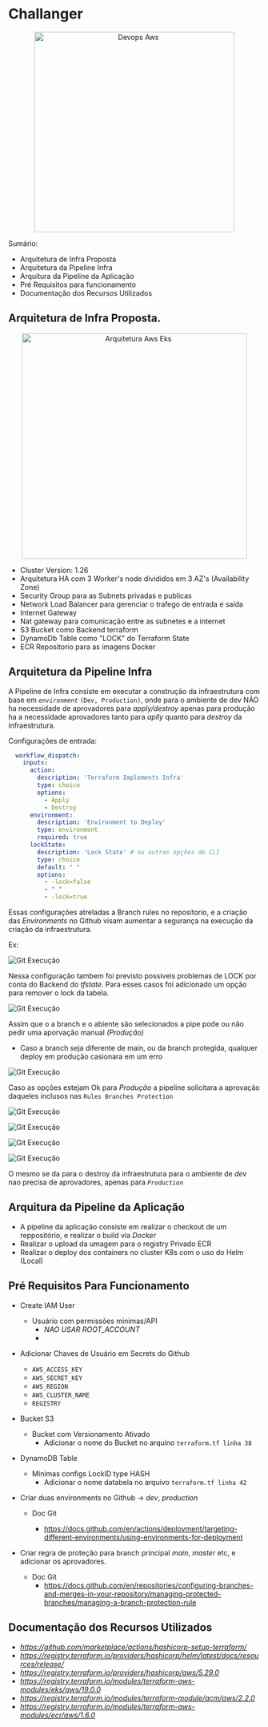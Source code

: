 # Challanger
<p align="center">  
	<img
	  alt="Devops Aws"
	  src="https://www.betasofttechnology.com/wp-content/uploads/2022/03/aws-banner.png"
	  width="400"
	/>
</p>


Sumário:

- Arquitetura de Infra Proposta
- Arquitetura da Pipeline Infra
- Arquitura da Pipeline da Aplicação
- Pré Requisitos para funcionamento
- Documentação dos Recursos Utilizados

## Arquitetura de Infra Proposta.

<p align="center">  
	<img
	  alt="Arquitetura Aws Eks"
	  src="./resources/Arquitetura.png"
	  width="450"
	/>
</p>

- Cluster Version: 1.26
- Arquitetura HA com 3 Worker's node divididos em 3 AZ's (Availability Zone)
- Security Group para as Subnets privadas e publicas
- Network Load Balancer para gerenciar o trafego de entrada e saída
- Internet Gateway
- Nat gateway para comunicação entre as subnetes e a internet
- S3 Bucket como Backend terraform
- DynamoDb Table como "LOCK" do Terraform State
- ECR Repositorio para as imagens Docker

## Arquitetura da Pipeline Infra

A Pipeline de Infra consiste em executar a construção da infraestrutura com base em *`environment`* `(Dev, Production)`, onde para o ambiente de dev NÃO ha necessidade de aprovadores para *apply/destroy* apenas para produção ha a necessidade aprovadores tanto para *aplly* quanto para *destroy* da infraestrutura.

Configurações de entrada:

```yaml
  workflow_dispatch:
    inputs: 
      action:
        description: 'Terraform Implements Infra'
        type: choice
        options:
          - Apply
          - Destroy
      environment:
        description: 'Environment to Deploy'
        type: environment
        required: true
      lockState:
        description: 'Lock State' # ou outras opções de CLI
        type: choice
        default: " "
        options:
          - -lock=false
          - " "
          - -lock=true
```

Essas configurações atreladas a Branch rules no repositorio, e a criação das *Environments* no Github visam aumentar a segurança na execução da criação da infraestrutura.

Ex:

![Git Execução](./resources/git.png)

Nessa configuração tambem foi previsto possiveis problemas de LOCK por conta do Backend do *tfstate*.
Para esses casos foi adicionado um opção para remover o lock da tabela.

![Git Execução](./resources/lock.png)

Assim que o a branch e o abiente são selecionados a pipe pode ou não pedir uma aporvação manual *(Produção)*
- Caso a branch seja diferente de main, ou da branch protegida, qualquer deploy em produção casionara em um erro

![Git Execução](./resources/erro.png)

Caso as opções estejam Ok para *Produção* a pipeline solicitara a aprovação daqueles inclusos nas `Rules Branches Protection`

![Git Execução](./resources/apply-prod.png)

![Git Execução](./resources/req-prod.png)

![Git Execução](./resources/approve.png)

![Git Execução](./resources/approve2.png)

O mesmo se da para o destroy da infraestrutura para o ambiente de *dev* nao precisa de aprovadores, apenas para *`Production`*

## Arquitura da Pipeline da Aplicação

- A pipeline da aplicação consiste em realizar o checkout de um reppositório, e realizar o build via *Docker*
- Realizar o upload da umagem para o registry Privado ECR
- Realizar o deploy dos containers no cluster K8s com o uso do Helm (Local)


## Pré Requisitos Para Funcionamento
- Create IAM User
  - Usuário com permissões minimas/API 
    - *NAO USAR ROOT_ACCOUNT*
    - 
- Adicionar Chaves de Usuário em Secrets do Github
  - `AWS_ACCESS_KEY`
  - `AWS_SECRET_KEY`
  - `AWS_REGION`
  - `AWS_CLUSTER_NAME`
  - `REGISTRY`
  
- Bucket S3
  - Bucket com Versionamento Ativado
    - Adicionar o nome do Bucket no arquino `terraform.tf linha 38`

- DynamoDB Table
  - Minimas configs LockID type HASH
    - Adicionar o nome databela no arquivo `terraform.tf linha 42`

- Criar duas environments no Github -> *dev*, *production*
  - Doc Git
  
    - https://docs.github.com/en/actions/deployment/targeting-different-environments/using-environments-for-deployment
  
- Criar regra de proteção para branch principal *main*, *master* etc, e adicionar os aprovadores.
  - Doc Git
    - https://docs.github.com/en/repositories/configuring-branches-and-merges-in-your-repository/managing-protected-branches/managing-a-branch-protection-rule

## Documentação dos Recursos Utilizados

- *https://github.com/marketplace/actions/hashicorp-setup-terraform/*
- *https://registry.terraform.io/providers/hashicorp/helm/latest/docs/resources/release/*
- *https://registry.terraform.io/providers/hashicorp/aws/5.29.0*
- *https://registry.terraform.io/modules/terraform-aws-modules/eks/aws/19.0.0*
- *https://registry.terraform.io/modules/terraform-module/acm/aws/2.2.0*
- *https://registry.terraform.io/modules/terraform-aws-modules/ecr/aws/1.6.0*
